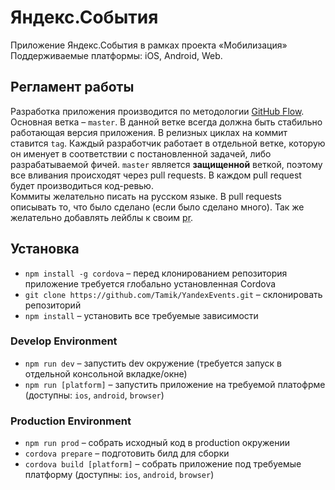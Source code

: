 # Яндекс.События
Приложение Яндекс.События в рамках проекта &laquo;Мобилизация&raquo;  
Поддерживаемые платформы: iOS, Android, Web.

## Регламент работы
Разработка приложения производится по методологии [GitHub Flow](https://guides.github.com/introduction/flow/). Основная ветка – `master`. В данной ветке всегда должна быть стабильно работающая версия приложения. В релизных циклах на коммит ставится `tag`.
Каждый разработчик работает в отдельной ветке, которую он именует в соответствии с постановленной задачей, либо разрабатываемой фичей. `master` является **защищенной** веткой, поэтому все вливания происходят через pull requests. В каждом pull request будет производиться код-ревью.  
Коммиты желательно писать на русском языке. В pull requests описывать то, что было сделано (если было сделано много). Так же желательно добавлять лейблы к своим <abbr title="pull request">pr</abbr>.

## Установка
- `npm install -g cordova` – перед клонированием репозитория приложение требуется глобально установленная Cordova
- `git clone https://github.com/Tamik/YandexEvents.git` – склонировать репозиторий
- `npm install` – установить все требуемые зависимости

### Develop Environment
- `npm run dev` – запустить dev окружение (требуется запуск в отдельной консольной вкладке/окне)
- `npm run [platform]` – запустить приложение на требуемой платофрме (доступны: `ios`, `android`, `browser`)

### Production Environment
- `npm run prod` – собрать исходный код в production окружении
- `cordova prepare` – подготовить билд для сборки
- `cordova build [platform]` – собрать приложение под требуемые платформу (доступны: `ios`, `android`, `browser`)

